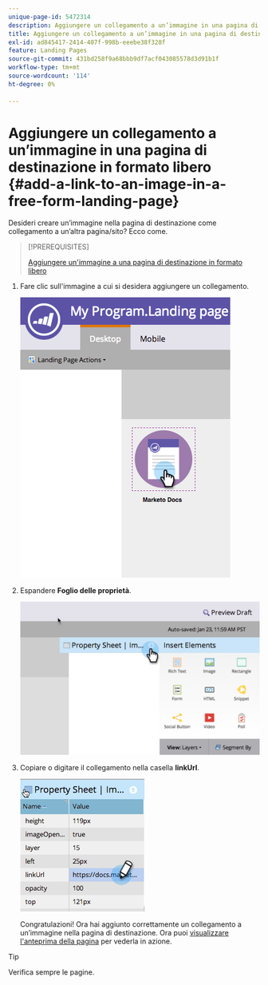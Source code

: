 ```yaml
---
unique-page-id: 5472314
description: Aggiungere un collegamento a un’immagine in una pagina di destinazione in formato libero - Documenti Marketo - Documentazione del prodotto
title: Aggiungere un collegamento a un’immagine in una pagina di destinazione in formato libero
exl-id: ad845417-2414-407f-998b-eeebe38f328f
feature: Landing Pages
source-git-commit: 431bd258f9a68bbb9df7acf043085578d3d91b1f
workflow-type: tm+mt
source-wordcount: '114'
ht-degree: 0%

---
```


# Aggiungere un collegamento a un’immagine in una pagina di destinazione in formato libero {#add-a-link-to-an-image-in-a-free-form-landing-page}

Desideri creare un’immagine nella pagina di destinazione come collegamento a un’altra pagina/sito? Ecco come.

>[!PREREQUISITES]
>
>[Aggiungere un&#39;immagine a una pagina di destinazione in formato libero](/help/marketo/product-docs/demand-generation/landing-pages/free-form-landing-pages/add-an-image-to-a-free-form-landing-page.md)

1. Fare clic sull&#39;immagine a cui si desidera aggiungere un collegamento.

   ![](assets/click-on-image.png)

1. Espandere **Foglio delle proprietà**.

   ![](assets/image2015-5-21-15-3a42-3a27.png)

1. Copiare o digitare il collegamento nella casella **linkUrl**.

   ![](assets/add-link.png)

   Congratulazioni! Ora hai aggiunto correttamente un collegamento a un’immagine nella pagina di destinazione. Ora puoi [visualizzare l&#39;anteprima della pagina](/help/marketo/product-docs/demand-generation/landing-pages/landing-page-actions/preview-a-landing-page.md) per vederla in azione.

>[!TIP]
>
>Verifica sempre le pagine.
